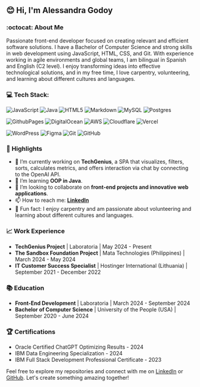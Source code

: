 ## 😊 Hi, I'm Alessandra Godoy

### :octocat: About Me

Passionate front-end developer focused on creating relevant and efficient software solutions. I have a Bachelor of Computer Science and strong skills in web development using JavaScript, HTML, CSS, and Git. With experience working in agile environments and global teams, I am bilingual in Spanish and English (C2 level). I enjoy transforming ideas into effective technological solutions, and in my free time, I love carpentry, volunteering, and learning about different cultures and languages.

### 💻 Tech Stack:
![JavaScript](https://img.shields.io/badge/javascript-%23323330.svg?style=for-the-badge&logo=javascript&logoColor=%23F7DF1E)
![Java](https://img.shields.io/badge/java-%23ED8B00.svg?style=for-the-badge&logo=openjdk&logoColor=white) 
![HTML5](https://img.shields.io/badge/html5-%23E34F26.svg?style=for-the-badge&logo=html5&logoColor=white) 
![Markdown](https://img.shields.io/badge/markdown-%23000000.svg?style=for-the-badge&logo=markdown&logoColor=white)
![MySQL](https://img.shields.io/badge/mysql-4479A1.svg?style=for-the-badge&logo=mysql&logoColor=white) 
![Postgres](https://img.shields.io/badge/postgres-%23316192.svg?style=for-the-badge&logo=postgresql&logoColor=white) 

![GithubPages](https://img.shields.io/badge/github%20pages-121013?style=for-the-badge&logo=github&logoColor=white) 
![DigitalOcean](https://img.shields.io/badge/DigitalOcean-%230167ff.svg?style=for-the-badge&logo=digitalOcean&logoColor=white) 
![AWS](https://img.shields.io/badge/AWS-%23FF9900.svg?style=for-the-badge&logo=amazon-aws&logoColor=white)
![Cloudflare](https://img.shields.io/badge/Cloudflare-F38020?style=for-the-badge&logo=Cloudflare&logoColor=white) 
![Vercel](https://img.shields.io/badge/vercel-%23000000.svg?style=for-the-badge&logo=vercel&logoColor=white) 

![WordPress](https://img.shields.io/badge/WordPress-%23117AC9.svg?style=for-the-badge&logo=WordPress&logoColor=white) 
![Figma](https://img.shields.io/badge/figma-%23F24E1E.svg?style=for-the-badge&logo=figma&logoColor=white) 
![Git](https://img.shields.io/badge/git-%23F05033.svg?style=for-the-badge&logo=git&logoColor=white) 
![GitHub](https://img.shields.io/badge/github-%23121011.svg?style=for-the-badge&logo=github&logoColor=white) 


### 🌟 Highlights

- 🔭 I’m currently working on **TechGenius**, a SPA that visualizes, filters, sorts, calculates metrics, and offers interaction via chat by connecting to the OpenAI API.
- 🌱 I’m learning **OOP in Java**.
- 🤝 I’m looking to collaborate on **front-end projects and innovative web applications**.
- 📫 How to reach me: **[LinkedIn](https://www.linkedin.com/in/alessandragodoy-developer/)**
- 💜 Fun fact: I enjoy carpentry and am passionate about volunteering and learning about different cultures and languages.

### 📈 Work Experience

- **TechGenius Project** | Laboratoria | May 2024 - Present
- **The Sandbox Foundation Project** | Mata Technologies (Philippines) | March 2024 - May 2024
- **IT Customer Success Specialist** | Hostinger International (Lithuania) | September 2021 - December 2022
  
### 📚 Education

- **Front-End Development** | Laboratoria | March 2024 - September 2024
- **Bachelor of Computer Science** | University of the People (USA) | September 2020 - June 2024

### 🏆 Certifications

- Oracle Certified ChatGPT Optimizing Results - 2024
- IBM Data Engineering Specialization - 2024
- IBM Full Stack Development Professional Certificate - 2023

Feel free to explore my repositories and connect with me on [LinkedIn](https://www.linkedin.com/in/alessandragodoy-developer/) or [GitHub](https://github.com/abengl). Let's create something amazing together!

